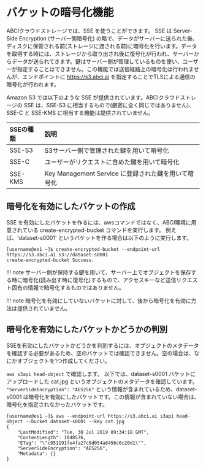 
# バケットの暗号化機能

ABCIクラウドストレージでは、SSE を使うことができます。
SSE は Server-Side Encryption (サーバー側暗号化) の略で、データがサーバーに送られた後、ディスクに保管される前(ストレージに渡される前)に暗号化を行います。データを取得する時には、ストレージから取り出され後に復号化が行われ、サーバーからデータが送られてきます。鍵はサーバー側が管理しているものを使い、ユーザーが指定することはできません。この機能では送信経路上の暗号化は行われませんが、エンドポイントに https://s3.abci.ai を指定することでTLSによる通信の暗号化が行われます。

Amazon S3 では以下のような SSE が提供されています。ABCIクラウドストレージの SSE は、SSE-S3 に相当するもので(厳密に全く同じではありません)、SSE-C と SSE-KMS に相当する機能は提供されていません。

| SSEの種類 | 説明 |
| :-- | :-- |
| SSE-S3 | S3サーバー側で管理された鍵を用いて暗号化 |
| SSE-C | ユーザーがリクエストに含めた鍵を用いて暗号化 |
| SSE-KMS | Key Management Service に登録された鍵を用いて暗号化 |


## 暗号化を有効にしたバケットの作成

SSE を有効にしたバケットを作るには、awsコマンドではなく、ABCI環境に用意されている create-encrypted-bucket コマンドを実行します。
例えば、'dataset-s0001' というバケットを作る場合は以下のように実行します。

```
[username@es1 ~]$ create-encrypted-bucket --endpoint-url https://s3.abci.ai s3://dataset-s0001
create-encrypted-bucket Success.
```

!!! note
    サーバー側が保持する鍵を用いて、サーバー上でオブジェクトを保存する時に暗号化(読み出す時に復号化)するもので、アクセスキーなど送信リクエスト固有の情報で暗号化するものではありません。

!!! note
    暗号化を有効にしていないバケットに対して、後から暗号化を有効に方法は提供されていません。


## 暗号化を有効にしたバケットかどうかの判別

SSEを有効にしたバケットかどうかを判別するには、オブジェクトのメタデータを確認する必要があるため、空のバケットでは確認できません。空の場合は、なにかオブジェクトを1つ作成してください。

`aws s3api head-object` で確認します。
以下では、dataset-s0001 バケットにアップロードした cat.jpg というオブジェクトのメタデータを確認しています。 `"ServerSideEncryption": "AES256"` という情報が含まれているため、dataset-s0001 は暗号化を有効にしたバケットです。この情報が含まれていない場合は、暗号化を指定されなかったバケットです。

```
[username@es1 ~]$ aws --endpoint-url https://s3.abci.ai s3api head-object --bucket dataset-s0001 --key cat.jpg
{
    "LastModified": "Tue, 30 Jul 2019 09:34:18 GMT",
    "ContentLength": 1048576,
    "ETag": "\"c951191fe4fa27c0d054a8456c6c20d1\"",
    "ServerSideEncryption": "AES256",
    "Metadata": {}
}
```

<!-- CSE? -->
